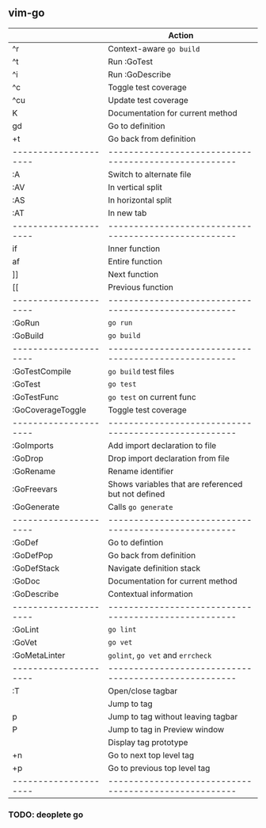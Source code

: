 vim-go
---------

|                     | **Action**                                          |
|---------------------|-----------------------------------------------------|
| ^r                  | Context-aware `go build`                            |
| ^t                  | Run :GoTest                                         |
| ^i                  | Run :GoDescribe                                     |
| ^c                  | Toggle test coverage                                |
| ^cu                 | Update test coverage                                |
| K                   | Documentation for current method                    |
| gd                  | Go to definition                                    |
| <ctrl>+t            | Go back from definition                             |
|---------------------|-----------------------------------------------------|
| :A                  | Switch to alternate file                            |
| :AV                 | In vertical split                                   |
| :AS                 | In horizontal split                                 |
| :AT                 | In new tab                                          |
|---------------------|-----------------------------------------------------|
| if                  | Inner function                                      |
| af                  | Entire function                                     |
| ]]                  | Next function                                       |
| [[                  | Previous function                                   |
|---------------------|-----------------------------------------------------|
| :GoRun              | `go run`                                            |
| :GoBuild            | `go build`                                          |
|---------------------|-----------------------------------------------------|
| :GoTestCompile      | `go build` test files                               |
| :GoTest             | `go test`                                           |
| :GoTestFunc         | `go test` on current func                           |
| :GoCoverageToggle   | Toggle test coverage                                |
|---------------------|-----------------------------------------------------|
| :GoImports <import> | Add import declaration to file                      |
| :GoDrop <import>    | Drop import declaration from file                   |
| :GoRename <name>    | Rename identifier                                   |
| :GoFreevars         | Shows variables that are referenced but not defined |
| :GoGenerate         | Calls `go generate`                                 |
|---------------------|-----------------------------------------------------|
| :GoDef              | Go to defintion                                     |
| :GoDefPop           | Go back from definition                             |
| :GoDefStack         | Navigate definition stack                           |
| :GoDoc              | Documentation for current method                    |
| :GoDescribe         | Contextual information                              |
|---------------------|-----------------------------------------------------|
| :GoLint             | `go lint`                                           |
| :GoVet              | `go vet`                                            |
| :GoMetaLinter       | `golint`, `go vet` and `errcheck`                   |
|---------------------|-----------------------------------------------------|
| :T                  | Open/close tagbar                                   |
| <enter>             | Jump to tag                                         |
| p                   | Jump to tag without leaving tagbar                  |
| P                   | Jump to tag in Preview window                       |
| <space>             | Display tag prototype                               |
| <ctrl>+n            | Go to next top level tag                            |
| <ctrl>+p            | Go to previous top level tag                        |
|---------------------|-----------------------------------------------------|

### TODO: deoplete go
